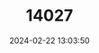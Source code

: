 ---
title: "14027"
category: "Mustela strigidorsa"
draft: false
date: 2024-02-22 13:03:50
languages:
  English: ["Back-striped Weasel", "Stripe-backed Weasel"]
---